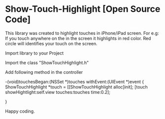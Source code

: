 Show-Touch-Highlight [Open Source Code]
====================


This library was created to highlight touches in iPhone/iPad screen. For e.g: If you touch anywhere on the in the screen it highlights in red color. Red circle will identifies your touch on the screen.





Import library to your Project 

Import the class "ShowTouchHighlight.h"

Add following method in the controller

-(void)touchesBegan:(NSSet *)touches withEvent:(UIEvent *)event
{
    ShowTouchHighlight *touch = [[ShowTouchHighlight alloc]init];
    [touch showHightlight:self.view touches:touches time:0.2];
    
  }


Happy coding.
